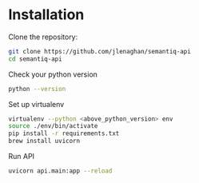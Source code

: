 # Installation 

Clone the repository: 

```zsh
git clone https://github.com/jlenaghan/semantiq-api
cd semantiq-api
```

Check your python version

```zsh
python --version
```

Set up virtualenv
```zsh
virtualenv --python <above_python_version> env
source ./env/bin/activate
pip install -r requirements.txt
brew install uvicorn
```

Run API

```zsh
uvicorn api.main:app --reload
```


